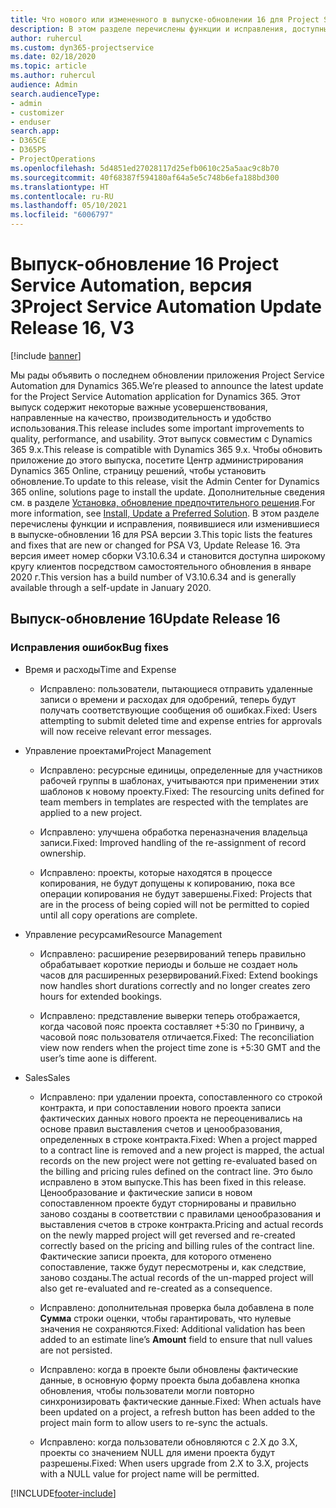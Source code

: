 ```yaml
---
title: Что нового или измененного в выпуске-обновлении 16 для Project Service Automation версии 3
description: В этом разделе перечислены функции и исправления, доступные в выпуске-обновлении 16 для Project Service Automation версии 3.
author: ruhercul
ms.custom: dyn365-projectservice
ms.date: 02/18/2020
ms.topic: article
ms.author: ruhercul
audience: Admin
search.audienceType:
- admin
- customizer
- enduser
search.app:
- D365CE
- D365PS
- ProjectOperations
ms.openlocfilehash: 5d4851ed27028117d25efb0610c25a5aac9c8b70
ms.sourcegitcommit: 40f68387f594180af64a5e5c748b6efa188bd300
ms.translationtype: HT
ms.contentlocale: ru-RU
ms.lasthandoff: 05/10/2021
ms.locfileid: "6006797"
---
```

# <a name="project-service-automation-update-release-16-v3"></a><span data-ttu-id="68e4a-103">Выпуск-обновление 16 Project Service Automation, версия 3</span><span class="sxs-lookup"><span data-stu-id="68e4a-103">Project Service Automation Update Release 16, V3</span></span>

[!include [banner](../includes/psa-now-project-operations.md)]

<span data-ttu-id="68e4a-104">Мы рады объявить о последнем обновлении приложения Project Service Automation для Dynamics 365.</span><span class="sxs-lookup"><span data-stu-id="68e4a-104">We’re pleased to announce the latest update for the Project Service Automation application for Dynamics 365.</span></span> <span data-ttu-id="68e4a-105">Этот выпуск содержит некоторые важные усовершенствования, направленные на качество, производительность и удобство использования.</span><span class="sxs-lookup"><span data-stu-id="68e4a-105">This release includes some important improvements to quality, performance, and usability.</span></span>  <span data-ttu-id="68e4a-106">Этот выпуск совместим с Dynamics 365 9.x.</span><span class="sxs-lookup"><span data-stu-id="68e4a-106">This release is compatible with Dynamics 365 9.x.</span></span> <span data-ttu-id="68e4a-107">Чтобы обновить приложение до этого выпуска, посетите Центр администрирования Dynamics 365 Online, страницу решений, чтобы установить обновление.</span><span class="sxs-lookup"><span data-stu-id="68e4a-107">To update to this release, visit the Admin Center for Dynamics 365 online, solutions page to install the update.</span></span> <span data-ttu-id="68e4a-108">Дополнительные сведения см. в разделе [Установка, обновление предпочтительного решения](/dynamics365/project-service/upgrade-psa-home-page).</span><span class="sxs-lookup"><span data-stu-id="68e4a-108">For more information, see [Install, Update a Preferred Solution](/dynamics365/project-service/upgrade-psa-home-page).</span></span>
<span data-ttu-id="68e4a-109">В этом разделе перечислены функции и исправления, появившиеся или изменившиеся в выпуске-обновлении 16 для PSA версии 3.</span><span class="sxs-lookup"><span data-stu-id="68e4a-109">This topic lists the features and fixes that are new or changed for PSA V3, Update Release 16.</span></span> <span data-ttu-id="68e4a-110">Эта версия имеет номер сборки V3.10.6.34 и становится доступна широкому кругу клиентов посредством самостоятельного обновления в январе 2020 г.</span><span class="sxs-lookup"><span data-stu-id="68e4a-110">This version has a build number of V3.10.6.34 and is generally available through a self-update in January 2020.</span></span>


## <a name="update-release-16"></a><span data-ttu-id="68e4a-111">Выпуск-обновление 16</span><span class="sxs-lookup"><span data-stu-id="68e4a-111">Update Release 16</span></span>

### <a name="bug-fixes"></a><span data-ttu-id="68e4a-112">Исправления ошибок</span><span class="sxs-lookup"><span data-stu-id="68e4a-112">Bug fixes</span></span>

-   <span data-ttu-id="68e4a-113">Время и расходы</span><span class="sxs-lookup"><span data-stu-id="68e4a-113">Time and Expense</span></span>

    -   <span data-ttu-id="68e4a-114">Исправлено: пользователи, пытающиеся отправить удаленные записи о времени и расходах для одобрений, теперь будут получать соответствующие сообщения об ошибках.</span><span class="sxs-lookup"><span data-stu-id="68e4a-114">Fixed: Users attempting to submit deleted time and expense entries for approvals will now receive relevant error messages.</span></span>

-   <span data-ttu-id="68e4a-115">Управление проектами</span><span class="sxs-lookup"><span data-stu-id="68e4a-115">Project Management</span></span>

    -   <span data-ttu-id="68e4a-116">Исправлено: ресурсные единицы, определенные для участников рабочей группы в шаблонах, учитываются при применении этих шаблонов к новому проекту.</span><span class="sxs-lookup"><span data-stu-id="68e4a-116">Fixed: The resourcing units defined for team members in templates are respected with the templates are applied to a new project.</span></span>

    -   <span data-ttu-id="68e4a-117">Исправлено: улучшена обработка переназначения владельца записи.</span><span class="sxs-lookup"><span data-stu-id="68e4a-117">Fixed: Improved handling of the re-assignment of record ownership.</span></span>

    -   <span data-ttu-id="68e4a-118">Исправлено: проекты, которые находятся в процессе копирования, не будут допущены к копированию, пока все операции копирования не будут завершены.</span><span class="sxs-lookup"><span data-stu-id="68e4a-118">Fixed: Projects that are in the process of being copied will not be permitted to copied until all copy operations are complete.</span></span>

-   <span data-ttu-id="68e4a-119">Управление ресурсами</span><span class="sxs-lookup"><span data-stu-id="68e4a-119">Resource Management</span></span>

    -   <span data-ttu-id="68e4a-120">Исправлено: расширение резервирований теперь правильно обрабатывает короткие периоды и больше не создает ноль часов для расширенных резервирований.</span><span class="sxs-lookup"><span data-stu-id="68e4a-120">Fixed: Extend bookings now handles short durations correctly and no longer creates zero hours for extended bookings.</span></span>

    -   <span data-ttu-id="68e4a-121">Исправлено: представление выверки теперь отображается, когда часовой пояс проекта составляет +5:30 по Гринвичу, а часовой пояс пользователя отличается.</span><span class="sxs-lookup"><span data-stu-id="68e4a-121">Fixed: The reconciliation view now renders when the project time zone is +5:30 GMT and the user’s time aone is different.</span></span>

-   <span data-ttu-id="68e4a-122">Sales</span><span class="sxs-lookup"><span data-stu-id="68e4a-122">Sales</span></span>

    -   <span data-ttu-id="68e4a-123">Исправлено: при удалении проекта, сопоставленного со строкой контракта, и при сопоставлении нового проекта записи фактических данных нового проекта не переоценивались на основе правил выставления счетов и ценообразования, определенных в строке контракта.</span><span class="sxs-lookup"><span data-stu-id="68e4a-123">Fixed: When a project mapped to a contract line is removed and a new project is mapped, the actual records on the new project were not getting re-evaluated based on the billing and pricing rules defined on the contract line.</span></span> <span data-ttu-id="68e4a-124">Это было исправлено в этом выпуске.</span><span class="sxs-lookup"><span data-stu-id="68e4a-124">This has been fixed in this release.</span></span> <span data-ttu-id="68e4a-125">Ценообразование и фактические записи в новом сопоставленном проекте будут сторнированы и правильно заново созданы в соответствии с правилами ценообразования и выставления счетов в строке контракта.</span><span class="sxs-lookup"><span data-stu-id="68e4a-125">Pricing and actual records on the newly mapped project will get reversed and re-created correctly based on the pricing and billing rules of the contract line.</span></span> <span data-ttu-id="68e4a-126">Фактические записи проекта, для которого отменено сопоставление, также будут пересмотрены и, как следствие, заново созданы.</span><span class="sxs-lookup"><span data-stu-id="68e4a-126">The actual records of the un-mapped project will also get re-evaluated and re-created as a consequence.</span></span>

    -   <span data-ttu-id="68e4a-127">Исправлено: дополнительная проверка была добавлена в поле **Сумма** строки оценки, чтобы гарантировать, что нулевые значения не сохраняются.</span><span class="sxs-lookup"><span data-stu-id="68e4a-127">Fixed: Additional validation has been added to an estimate line’s **Amount** field to ensure that null values are not persisted.</span></span>

    -   <span data-ttu-id="68e4a-128">Исправлено: когда в проекте были обновлены фактические данные, в основную форму проекта была добавлена кнопка обновления, чтобы пользователи могли повторно синхронизировать фактические данные.</span><span class="sxs-lookup"><span data-stu-id="68e4a-128">Fixed: When actuals have been updated on a project, a refresh button has been added to the project main form to allow users to re-sync the actuals.</span></span>

    -   <span data-ttu-id="68e4a-129">Исправлено: когда пользователи обновляются с 2.X до 3.X, проекты со значением NULL для имени проекта будут разрешены.</span><span class="sxs-lookup"><span data-stu-id="68e4a-129">Fixed: When users upgrade from 2.X to 3.X, projects with a NULL value for project name will be permitted.</span></span>



[!INCLUDE[footer-include](../includes/footer-banner.md)]